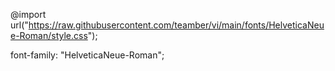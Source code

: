 @import url("https://raw.githubusercontent.com/teamber/vi/main/fonts/HelveticaNeue-Roman/style.css");

font-family: "HelveticaNeue-Roman";
